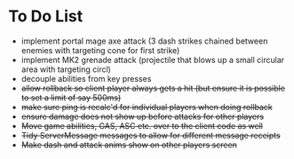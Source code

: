 # To Do List
- implement portal mage axe attack (3 dash strikes chained between enemies with targeting cone for first strike)
- implement MK2 grenade attack (projectile that blows up a small circular area with targeting circl)
- decouple abilities from key presses
- ~~allow rollback so client player always gets a hit (but ensure it is possible to set a limit of say 500ms)~~
- ~~make sure ping is recalc'd for individual players when doing rollback~~
- ~~ensure damage does not show up before attacks for other players~~
- ~~Move game abilities, GAS, ASC etc. over to the client code as well~~
- ~~Tidy ServerMessage messages to allow for different message receipts~~
- ~~Make dash and attack anims show on other players screen~~